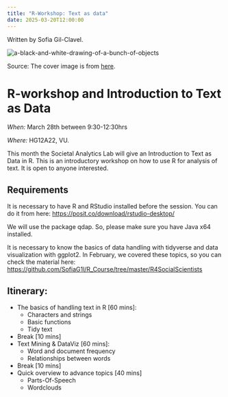 ```yaml
---
title: "R-Workshop: Text as data"
date: 2025-03-20T12:00:00
---
```


Written by Sofia Gil-Clavel.

![a-black-and-white-drawing-of-a-bunch-of-objects](https://plus.unsplash.com/premium_vector-1737044842497-a44597f2ecf1?q=80&w=2360&auto=format&fit=crop&ixlib=rb-4.0.3&ixid=M3wxMjA3fDB8MHxwaG90by1wYWdlfHx8fGVufDB8fHx8fA%3D%3D)

Source: The cover image is from [here](https://unsplash.com/illustrations/a-black-and-white-drawing-of-a-bunch-of-objects-yUmYTh-axGU).

# R-workshop and Introduction to Text as Data 

*When:* March 28th between 9:30-12:30hrs

*Where:* HG12A22, VU.

This month the Societal Analytics Lab will give an Introduction to Text as Data in R. This is an introductory workshop on how to use R for analysis of text. It is open to anyone interested. 

## Requirements

It is necessary to have R and RStudio installed before the session. You can do it from here: https://posit.co/download/rstudio-desktop/

We will use the package qdap. So, please make sure you have Java x64 installed.

It is necessary to know the basics of data handling with tidyverse and data visualization with ggplot2. In February, we covered these topics, so you can check the material here: https://github.com/SofiaG1l/R_Course/tree/master/R4SocialScientists

## Itinerary:

* The basics of handling text in R [60 mins]:
  * Characters and strings
  * Basic functions
  * Tidy text
* Break [10 mins]
* Text Mining & DataViz [60 mins]:
  * Word and document frequency
  * Relationships between words
* Break [10 mins]
* Quick overview to advance topics [40 mins]
  * Parts-Of-Speech 
  * Wordclouds


